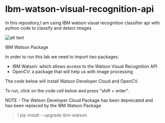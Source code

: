 # Ibm-watson-visual-recognition-api
In this repository,I am using IBM watson visual recognition classifier api with python code to classify and detect images

![alt text](https://s3-api.us-geo.objectstorage.softlayer.net/cf-courses-data/CognitiveClass/CV0101/Logo/SNLogo.png)


IBM Watson Package 


In order to run this lab we need to import two packages.
+ IBM Watson: which allows access to the Watson Visual Recognition API
+ OpenCV: a package that will help us with image processing


The code below will install Watson Developer Cloud and OpenCV.


To run, click on the code cell below and press "shift + enter".

NOTE - The Watson Developer Cloud Package has been deprecated and has been replaced by the IBM Watson Package

> ! pip install --upgrade ibm-watson 

